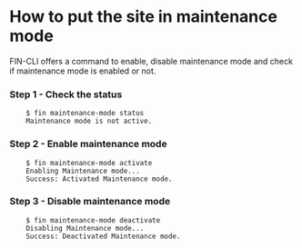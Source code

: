 # How to put the site in maintenance mode

FIN-CLI offers a command to enable, disable maintenance mode and check if maintenance mode is
enabled or not.

### Step 1 - Check the status

```
    $ fin maintenance-mode status
    Maintenance mode is not active.
```

### Step 2 - Enable maintenance mode

```
    $ fin maintenance-mode activate
    Enabling Maintenance mode...
    Success: Activated Maintenance mode.
```

### Step 3 - Disable maintenance mode

```
    $ fin maintenance-mode deactivate
    Disabling Maintenance mode...
    Success: Deactivated Maintenance mode.
```
